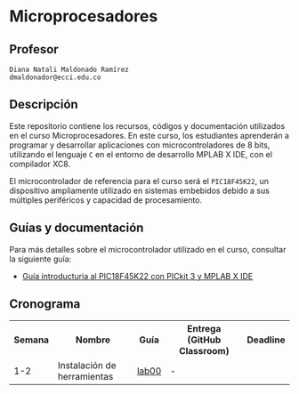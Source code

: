# Microprocesadores

## Profesor
```
Diana Natali Maldonado Ramírez
dmaldonador@ecci.edu.co
```


## Descripción

Este repositorio contiene los recursos, códigos y documentación utilizados en el curso Microprocesadores. En este curso, los estudiantes aprenderán a programar y desarrollar aplicaciones con microcontroladores de 8 bits, utilizando el lenguaje ```C``` en el entorno de desarrollo MPLAB X IDE, con el compilador XC8.

El microcontrolador de referencia para el curso será el ```PIC18F45K22```, un dispositivo ampliamente utilizado en sistemas embebidos debido a sus múltiples periféricos y capacidad de procesamiento.

## Guías y documentación

Para más detalles sobre el microcontrolador utilizado en el curso, consultar la siguiente guía:

- [Guía introducturia al PIC18F45K22 con PICkit 3 y MPLAB X IDE](/tutoriales/Tutorial_PIC18F45K22.md)

## Cronograma

<table>
  <tr>
    <th>Semana</th>
    <th>Nombre</th>
    <th>Guía</th>
    <th>Entrega (GitHub Classroom)</th>
    <th>Deadline</th>
  </tr>
  <tr>
    <td>1-2</td>
    <td>Instalación de herramientas</td>
    <td><a href="/labs/0_lab00/README.md">lab00</a></td>
    <td>-</td>
  </tr>
  </table>
